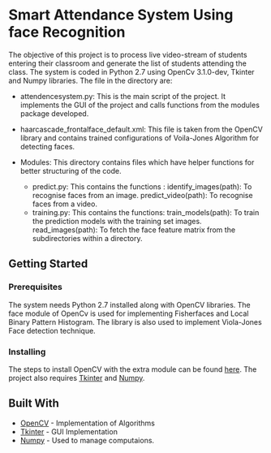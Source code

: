 # Smart Attendance System Using face Recognition

The objective of this project is to process live video-stream of students entering their classroom and generate the list of students attending the class.
The system is coded in Python 2.7 using OpenCv 3.1.0-dev, Tkinter and Numpy libraries.
The file in the directory are:
* attendencesystem.py: This is the main  script of the project.
                    It implements the GUI of the project and calls functions from the modules package developed.

* haarcascade_frontalface_default.xml: This file is taken from the OpenCV library and contains trained configurations of Voila-Jones Algorithm for detecting faces.

* Modules: This directory contains files which have helper functions for better structuring of the code.
    * predict.py: This contains the functions :
                identify_images(path): To recognise faces from an image.
                predict_video(path): To recognise faces from a video.
    * training.py: This contains the functions:
                train_models(path): To train the prediction models with the training set images.
                read_images(path): To fetch the face feature matrix from the subdirectories within a directory.

## Getting Started
### Prerequisites

The system needs Python 2.7 installed along with OpenCV libraries.
The face module of OpenCv is used for implementing Fisherfaces and Local Binary Pattern Histogram. The library is also used to implement Viola-Jones Face detection technique.

### Installing

The steps to install OpenCV with the extra module can be found [here](https://github.com/opencv/opencv_contrib).
The project also requires [Tkinter](https://docs.python.org/2/library/tkinter.html) and [Numpy](http://www.numpy.org/).


## Built With

* [OpenCV](http://docs.opencv.org/3.1.0/) - Implementation of Algorithms
* [Tkinter](https://docs.python.org/2/library/tkinter.html) - GUI Implementation
* [Numpy](http://www.numpy.org/) - Used to manage computaions.
